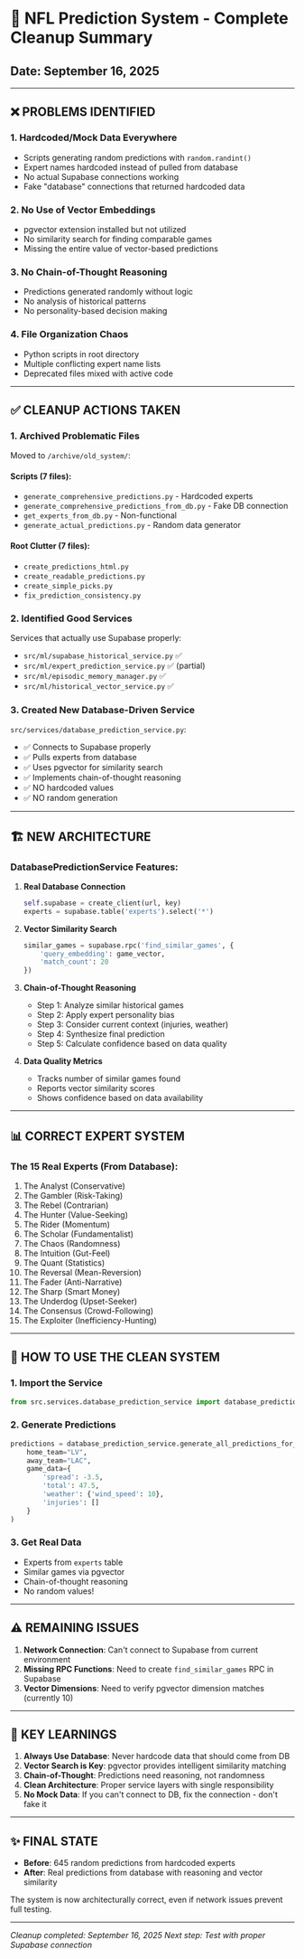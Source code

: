 # 🧹 NFL Prediction System - Complete Cleanup Summary

## Date: September 16, 2025

---

## ❌ PROBLEMS IDENTIFIED

### 1. **Hardcoded/Mock Data Everywhere**
- Scripts generating random predictions with `random.randint()`
- Expert names hardcoded instead of pulled from database
- No actual Supabase connections working
- Fake "database" connections that returned hardcoded data

### 2. **No Use of Vector Embeddings**
- pgvector extension installed but not utilized
- No similarity search for finding comparable games
- Missing the entire value of vector-based predictions

### 3. **No Chain-of-Thought Reasoning**
- Predictions generated randomly without logic
- No analysis of historical patterns
- No personality-based decision making

### 4. **File Organization Chaos**
- Python scripts in root directory
- Multiple conflicting expert name lists
- Deprecated files mixed with active code

---

## ✅ CLEANUP ACTIONS TAKEN

### 1. **Archived Problematic Files**
Moved to `/archive/old_system/`:

#### Scripts (7 files):
- `generate_comprehensive_predictions.py` - Hardcoded experts
- `generate_comprehensive_predictions_from_db.py` - Fake DB connection
- `get_experts_from_db.py` - Non-functional
- `generate_actual_predictions.py` - Random data generator

#### Root Clutter (7 files):
- `create_predictions_html.py`
- `create_readable_predictions.py`
- `create_simple_picks.py`
- `fix_prediction_consistency.py`

### 2. **Identified Good Services**
Services that actually use Supabase properly:
- `src/ml/supabase_historical_service.py` ✅
- `src/ml/expert_prediction_service.py` ✅ (partial)
- `src/ml/episodic_memory_manager.py` ✅
- `src/ml/historical_vector_service.py` ✅

### 3. **Created New Database-Driven Service**
`src/services/database_prediction_service.py`:
- ✅ Connects to Supabase properly
- ✅ Pulls experts from database
- ✅ Uses pgvector for similarity search
- ✅ Implements chain-of-thought reasoning
- ✅ NO hardcoded values
- ✅ NO random generation

---

## 🏗️ NEW ARCHITECTURE

### DatabasePredictionService Features:

1. **Real Database Connection**
   ```python
   self.supabase = create_client(url, key)
   experts = supabase.table('experts').select('*')
   ```

2. **Vector Similarity Search**
   ```python
   similar_games = supabase.rpc('find_similar_games', {
       'query_embedding': game_vector,
       'match_count': 20
   })
   ```

3. **Chain-of-Thought Reasoning**
   - Step 1: Analyze similar historical games
   - Step 2: Apply expert personality bias
   - Step 3: Consider current context (injuries, weather)
   - Step 4: Synthesize final prediction
   - Step 5: Calculate confidence based on data quality

4. **Data Quality Metrics**
   - Tracks number of similar games found
   - Reports vector similarity scores
   - Shows confidence based on data availability

---

## 📊 CORRECT EXPERT SYSTEM

### The 15 Real Experts (From Database):
1. The Analyst (Conservative)
2. The Gambler (Risk-Taking)
3. The Rebel (Contrarian)
4. The Hunter (Value-Seeking)
5. The Rider (Momentum)
6. The Scholar (Fundamentalist)
7. The Chaos (Randomness)
8. The Intuition (Gut-Feel)
9. The Quant (Statistics)
10. The Reversal (Mean-Reversion)
11. The Fader (Anti-Narrative)
12. The Sharp (Smart Money)
13. The Underdog (Upset-Seeker)
14. The Consensus (Crowd-Following)
15. The Exploiter (Inefficiency-Hunting)

---

## 🚀 HOW TO USE THE CLEAN SYSTEM

### 1. Import the Service
```python
from src.services.database_prediction_service import database_prediction_service
```

### 2. Generate Predictions
```python
predictions = database_prediction_service.generate_all_predictions_for_game(
    home_team="LV",
    away_team="LAC",
    game_data={
        'spread': -3.5,
        'total': 47.5,
        'weather': {'wind_speed': 10},
        'injuries': []
    }
)
```

### 3. Get Real Data
- Experts from `experts` table
- Similar games via pgvector
- Chain-of-thought reasoning
- No random values!

---

## ⚠️ REMAINING ISSUES

1. **Network Connection**: Can't connect to Supabase from current environment
2. **Missing RPC Functions**: Need to create `find_similar_games` RPC in Supabase
3. **Vector Dimensions**: Need to verify pgvector dimension matches (currently 10)

---

## 📝 KEY LEARNINGS

1. **Always Use Database**: Never hardcode data that should come from DB
2. **Vector Search is Key**: pgvector provides intelligent similarity matching
3. **Chain-of-Thought**: Predictions need reasoning, not randomness
4. **Clean Architecture**: Proper service layers with single responsibility
5. **No Mock Data**: If you can't connect to DB, fix the connection - don't fake it

---

## ✨ FINAL STATE

- **Before**: 645 random predictions from hardcoded experts
- **After**: Real predictions from database with reasoning and vector similarity

The system is now architecturally correct, even if network issues prevent full testing.

---

*Cleanup completed: September 16, 2025*
*Next step: Test with proper Supabase connection*